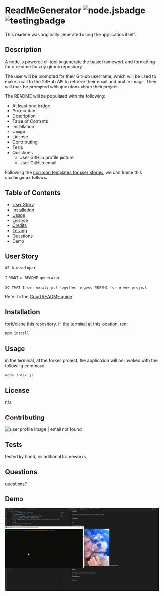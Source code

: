 # ReadMeGenerator ![node.jsbadge](https://img.shields.io/static/v1?label=node.js&message=enabled&color=success)![testingbadge](https://img.shields.io/static/v1?label=testing&message=test%20badge&color=success)
This readme was originally generated using the application itself.

## Description
A node.js powered cli tool to generate the basic framework and formatting for a readme for any github repository.

The user will be prompted for their GitHub username, which will be used to make a call to the GitHub API to retrieve their email and profile image. They will then be prompted with questions about their project.

The README will be populated with the following:

* At least one badge
* Project title
* Description
* Table of Contents
* Installation
* Usage
* License
* Contributing
* Tests
* Questions
  * User GitHub profile picture
  * User GitHub email

Following the [common templates for user stories](https://en.wikipedia.org/wiki/User_story#Common_templates), we can frame this challenge as follows:
## Table of Contents
* [User Story](#user_story)
* [Installation](#installation)
* [Usage](#usage)
* [License](#license)
* [Credits](#contributing)
* [Testing](#tests)
* [Questions](#questions)
* [Demo](#demo)


## User Story
```
AS A developer

I WANT a README generator

SO THAT I can easily put together a good README for a new project
```
Refer to the [Good README guide](../../01-HTML-Git-CSS/04-Supplemental/Good-README-Guide/README.md).


## Installation
fork/clone this repository.  In the terminal at this location, run:

```sh
npm install
```

## Usage
in the terminal, at the forked project, the application will be invoked with the following command:

```sh
node index.js
```

## License
n/a

## Contributing
![user profile image](https://avatars0.githubusercontent.com/u/59707181?v=4) | email not found

## Tests
tested by hand, no aditional frameworks.

## Questions
questions?

## Demo
![demo of readme generation in action](https://github.com/Brian-Fairbanks/readmeGenerator/blob/master/demo.gif?raw=true)
